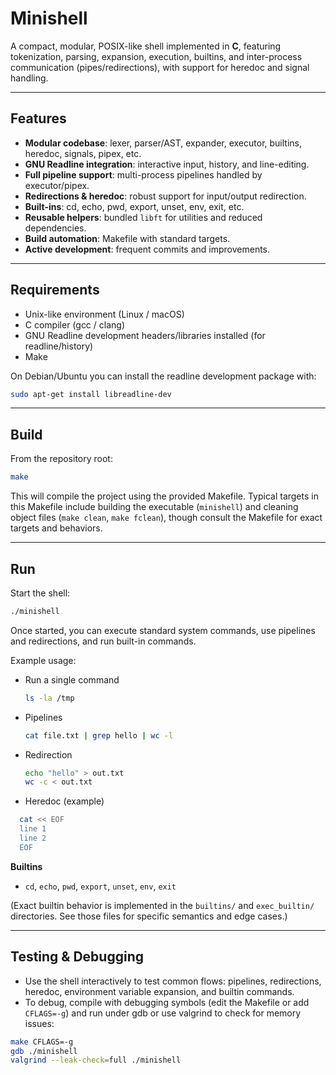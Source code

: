 # Minishell

A compact, modular, POSIX-like shell implemented in **C**, featuring tokenization, parsing, expansion, execution, builtins, and inter-process communication (pipes/redirections), with support for heredoc and signal handling.

---

## Features

- **Modular codebase**: lexer, parser/AST, expander, executor, builtins, heredoc, signals, pipex, etc.  
- **GNU Readline integration**: interactive input, history, and line-editing.  
- **Full pipeline support**: multi-process pipelines handled by executor/pipex.  
- **Redirections & heredoc**: robust support for input/output redirection.  
- **Built-ins**: cd, echo, pwd, export, unset, env, exit, etc.  
- **Reusable helpers**: bundled `libft` for utilities and reduced dependencies.
- **Build automation**: Makefile with standard targets.
- **Active development**: frequent commits and improvements.

---

## Requirements

- Unix-like environment (Linux / macOS)
- C compiler (gcc / clang)
- GNU Readline development headers/libraries installed (for readline/history)
- Make

On Debian/Ubuntu you can install the readline development package with:
```sh
sudo apt-get install libreadline-dev
```

---

## Build

From the repository root:

```sh
make
```

This will compile the project using the provided Makefile. Typical targets in this Makefile include building the executable (`minishell`) and cleaning object files (`make clean`, `make fclean`), though consult the Makefile for exact targets and behaviors.

---

## Run

Start the shell:

```sh
./minishell
```

Once started, you can execute standard system commands, use pipelines and redirections, and run built-in commands.

Example usage:

- Run a single command
  ```sh
  ls -la /tmp
  ```

- Pipelines
  ```sh
  cat file.txt | grep hello | wc -l
  ```

- Redirection
  ```sh
  echo "hello" > out.txt
  wc -c < out.txt
  ```

- Heredoc (example)
```sh
  cat << EOF
  line 1
  line 2
  EOF
```

**Builtins**
- `cd`, `echo`, `pwd`, `export`, `unset`, `env`, `exit`

(Exact builtin behavior is implemented in the `builtins/` and `exec_builtin/` directories. See those files for specific semantics and edge cases.)

---

## Testing & Debugging

- Use the shell interactively to test common flows: pipelines, redirections, heredoc, environment variable expansion, and builtin commands.
- To debug, compile with debugging symbols (edit the Makefile or add `CFLAGS=-g`) and run under gdb or use valgrind to check for memory issues:
```sh
make CFLAGS=-g
gdb ./minishell
valgrind --leak-check=full ./minishell
  ```
